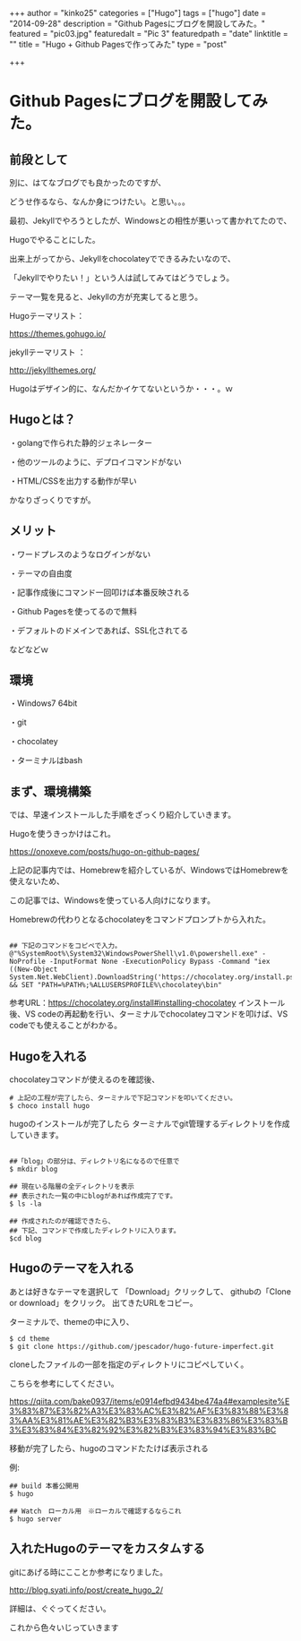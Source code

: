 +++
author = "kinko25"
categories = ["Hugo"]
tags = ["hugo"]
date = "2014-09-28"
description = "Github Pagesにブログを開設してみた。"
featured = "pic03.jpg"
featuredalt = "Pic 3"
featuredpath = "date"
linktitle = ""
title = "Hugo + Github Pagesで作ってみた"
type = "post"

+++

# Github Pagesにブログを開設してみた。
## 前段として

別に、はてなブログでも良かったのですが、

どうせ作るなら、なんか身につけたい。と思い。。。


最初、Jekyllでやろうとしたが、Windowsとの相性が悪いって書かれてたので、

Hugoでやることにした。

出来上がってから、Jekyllをchocolateyでできるみたいなので、

「Jekyllでやりたい！」という人は試してみてはどうでしょう。


テーマ一覧を見ると、Jekyllの方が充実してると思う。

Hugoテーマリスト：

https://themes.gohugo.io/


jekyllテーマリスト ：

http://jekyllthemes.org/

Hugoはデザイン的に、なんだかイケてないというか・・・。ｗ


## Hugoとは？

・golangで作られた静的ジェネレーター

・他のツールのように、デプロイコマンドがない

・HTML/CSSを出力する動作が早い

かなりざっくりですが。

## メリット

・ワードプレスのようなログインがない

・テーマの自由度

・記事作成後にコマンド一回叩けば本番反映される

・Github Pagesを使ってるので無料

・デフォルトのドメインであれば、SSL化されてる

などなどｗ

## 環境

・Windows7 64bit

・git

・chocolatey

・ターミナルはbash

## まず、環境構築

では、早速インストールした手順をざっくり紹介していきます。

Hugoを使うきっかけはこれ。

https://onoxeve.com/posts/hugo-on-github-pages/


上記の記事内では、Homebrewを紹介しているが、WindowsではHomebrewを使えないため、

この記事では、Windowsを使っている人向けになります。

Homebrewの代わりとなるchocolateyをコマンドプロンプトから入れた。
```

## 下記のコマンドをコピペで入力。
@"%SystemRoot%\System32\WindowsPowerShell\v1.0\powershell.exe" -NoProfile -InputFormat None -ExecutionPolicy Bypass -Command "iex ((New-Object System.Net.WebClient).DownloadString('https://chocolatey.org/install.ps1'))" && SET "PATH=%PATH%;%ALLUSERSPROFILE%\chocolatey\bin"
```
参考URL：https://chocolatey.org/install#installing-chocolatey
インストール後、VS codeの再起動を行い、ターミナルでchocolateyコマンドを叩けば、VS codeでも使えることがわかる。


## Hugoを入れる

chocolateyコマンドが使えるのを確認後、
```
# 上記の工程が完了したら、ターミナルで下記コマンドを叩いてください。
$ choco install hugo
```

hugoのインストールが完了したら
ターミナルでgit管理するディレクトリを作成していきます。
```

##「blog」の部分は、ディレクトリ名になるので任意で
$ mkdir blog

## 現在いる階層の全ディレクトリを表示
## 表示された一覧の中にblogがあれば作成完了です。
$ ls -la

## 作成されたのが確認できたら、
## 下記、コマンドで作成したディレクトリに入ります。
$cd blog

```

## Hugoのテーマを入れる

あとは好きなテーマを選択して
「Download」クリックして、
githubの「Clone or download」をクリック。
出てきたURLをコピー。

ターミナルで、themeの中に入り、
```
$ cd theme
$ git clone https://github.com/jpescador/hugo-future-imperfect.git
```

cloneしたファイルの一部を指定のディレクトリにコピペしていく。

こちらを参考にしてください。

https://qiita.com/bake0937/items/e0914efbd9434be474a4#examplesite%E3%83%87%E3%82%A3%E3%83%AC%E3%82%AF%E3%83%88%E3%83%AA%E3%81%AE%E3%82%B3%E3%83%B3%E3%83%86%E3%83%B3%E3%83%84%E3%82%92%E3%82%B3%E3%83%94%E3%83%BC

移動が完了したら、hugoのコマンドたたけば表示される

例:

```
## build 本番公開用
$ hugo

## Watch　ローカル用　※ローカルで確認するならこれ
$ hugo server
```


## 入れたHugoのテーマをカスタムする
gitにあげる時にこことか参考になりました。

http://blog.syati.info/post/create_hugo_2/

詳細は、ぐぐってください。

これから色々いじっていきます

